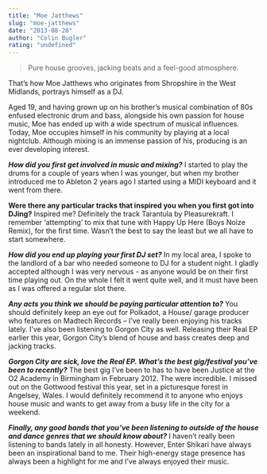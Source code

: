```yaml
---
title: "Moe Jatthews"
slug: "moe-jatthews"
date: "2013-08-28"
author: "Colin Bugler"
rating: "undefined"
---
```


> Pure house grooves, jacking beats and a feel-good atmosphere.

That’s how Moe Jatthews who originates from Shropshire in the West Midlands, portrays himself as a DJ.

Aged 19, and having grown up on his brother’s musical combination of 80s enfused electronic drum and bass, alongside his own passion for house music, Moe has ended up with a wide spectrum of musical influences. Today, Moe occupies himself in his community by playing at a local nightclub. Although mixing is an immense passion of his, producing is an ever developing interest.

_**How did you first get involved in music and mixing?**_ I started to play the drums for a couple of years when I was younger, but when my brother introduced me to Ableton 2 years ago I started using a MIDI keyboard and it went from there.

**Were there any particular tracks that inspired you when you first got into DJing?** Inspired me? Definitely the track Tarantula by Pleasurekraft. I remember ‘attempting’ to mix that tune with Happy Up Here (Boys Noize Remix), for the first time. Wasn’t the best to say the least but we all have to start somewhere.

_**How did you end up playing your first DJ set?**_ In my local area, I spoke to the landlord of a bar who needed someone to DJ for a student night. I gladly accepted although I was very nervous - as anyone would be on their first time playing out. On the whole I felt it went quite well, and it must have been as I was offered a regular slot there.

_**Any acts you think we should be paying particular attention to?**_ You should definitely keep an eye out for Polkadot, a House/ garage producer who features on Madtech Records – I’ve really been enjoying his tracks lately. I’ve also been listening to Gorgon City as well. Releasing their Real EP earlier this year, Gorgon City’s blend of house and bass creates deep and jacking tracks.

_**Gorgon City are sick, love the Real EP. What’s the best gig/festival you’ve been to recently?**_ The best gig I’ve been to has to have been Justice at the O2 Academy in Birmingham in February 2012. The were incredible. I missed out on the Gottwood festival this year, set in a picturesque forest in Angelsey, Wales. I would definitely recommend it to anyone who enjoys house music and wants to get away from a busy life in the city for a weekend.

_**Finally, any good bands that you’ve been listening to outside of the house and dance genres that we should know about?**_ I haven’t really been listening to bands lately in all honesty. However, Enter Shikari have always been an inspirational band to me. Their high-energy stage presence has always been a highlight for me and I’ve always enjoyed their music.
